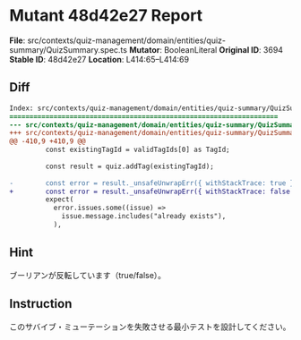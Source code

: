 # Mutant 48d42e27 Report

**File**: src/contexts/quiz-management/domain/entities/quiz-summary/QuizSummary.spec.ts
**Mutator**: BooleanLiteral
**Original ID**: 3694
**Stable ID**: 48d42e27
**Location**: L414:65–L414:69

## Diff

```diff
Index: src/contexts/quiz-management/domain/entities/quiz-summary/QuizSummary.spec.ts
===================================================================
--- src/contexts/quiz-management/domain/entities/quiz-summary/QuizSummary.spec.ts	original
+++ src/contexts/quiz-management/domain/entities/quiz-summary/QuizSummary.spec.ts	mutated #3694
@@ -410,9 +410,9 @@
         const existingTagId = validTagIds[0] as TagId;
 
         const result = quiz.addTag(existingTagId);
 
-        const error = result._unsafeUnwrapErr({ withStackTrace: true });
+        const error = result._unsafeUnwrapErr({ withStackTrace: false });
         expect(
           error.issues.some((issue) =>
             issue.message.includes("already exists"),
           ),
```

## Hint

ブーリアンが反転しています（true/false）。

## Instruction

このサバイブ・ミューテーションを失敗させる最小テストを設計してください。
